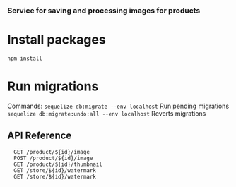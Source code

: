 ### Service for saving and processing images for products

# Install packages
  `npm install`

# Run migrations
Commands:
  `sequelize db:migrate --env localhost`                        Run pending migrations
  `sequelize db:migrate:undo:all --env localhost`               Reverts migrations
  

## API Reference

```
  GET /product/${id}/image
  POST /product/${id}/image
  GET /product/${id}/thumbnail
  GET /store/${id}/watermark
  GET /store/${id}/watermark
```
